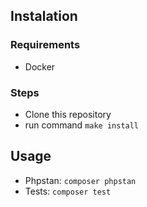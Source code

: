 ## Instalation

### Requirements

- Docker

### Steps

- Clone this repository
- run command `make install`

## Usage

- Phpstan: `composer phpstan`
- Tests: `composer test`
